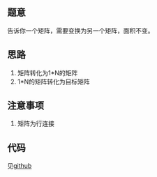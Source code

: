 ## 题意

告诉你一个矩阵，需要变换为另一个矩阵，面积不变。  

## 思路

1. 矩阵转化为1*N的矩阵
2. 1*N的矩阵转化为目标矩阵

## 注意事项

1. 矩阵为行连接



## 代码

见[github](https://github.com/tiankonguse/leetcode-solutions/tree/master/problemset/reshape-the-matrix)


